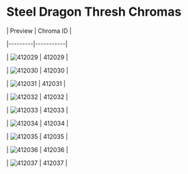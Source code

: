# Steel Dragon Thresh Chromas


| Preview | Chroma ID |

|---------|-----------|

| ![412029](https://raw.communitydragon.org/latest/plugins/rcp-be-lol-game-data/global/default/v1/champion-chroma-images/412/412029.png) | 412029 |

| ![412030](https://raw.communitydragon.org/latest/plugins/rcp-be-lol-game-data/global/default/v1/champion-chroma-images/412/412030.png) | 412030 |

| ![412031](https://raw.communitydragon.org/latest/plugins/rcp-be-lol-game-data/global/default/v1/champion-chroma-images/412/412031.png) | 412031 |

| ![412032](https://raw.communitydragon.org/latest/plugins/rcp-be-lol-game-data/global/default/v1/champion-chroma-images/412/412032.png) | 412032 |

| ![412033](https://raw.communitydragon.org/latest/plugins/rcp-be-lol-game-data/global/default/v1/champion-chroma-images/412/412033.png) | 412033 |

| ![412034](https://raw.communitydragon.org/latest/plugins/rcp-be-lol-game-data/global/default/v1/champion-chroma-images/412/412034.png) | 412034 |

| ![412035](https://raw.communitydragon.org/latest/plugins/rcp-be-lol-game-data/global/default/v1/champion-chroma-images/412/412035.png) | 412035 |

| ![412036](https://raw.communitydragon.org/latest/plugins/rcp-be-lol-game-data/global/default/v1/champion-chroma-images/412/412036.png) | 412036 |

| ![412037](https://raw.communitydragon.org/latest/plugins/rcp-be-lol-game-data/global/default/v1/champion-chroma-images/412/412037.png) | 412037 |